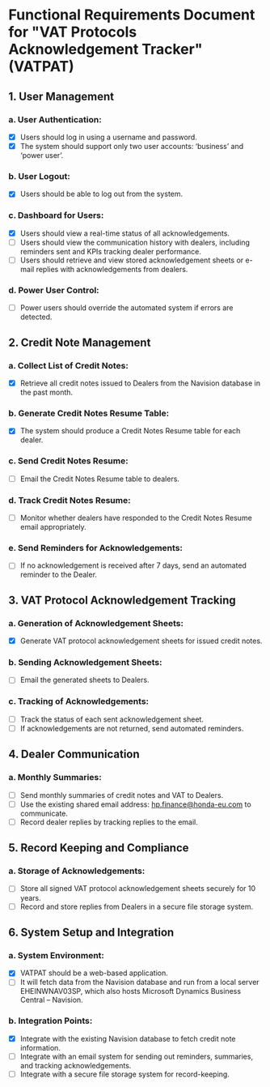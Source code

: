 # Functional Requirements Document for "VAT Protocols Acknowledgement Tracker" (VATPAT)

## 1. User Management
### a. User Authentication:
- [X] Users should log in using a username and password.
- [X] The system should support only two user accounts: ‘business’ and ‘power user’.

### b. User Logout:
- [X] Users should be able to log out from the system.

### c. Dashboard for Users:
- [X] Users should view a real-time status of all acknowledgements.
- [ ] Users should view the communication history with dealers, including reminders sent and KPIs tracking dealer performance.
- [ ] Users should retrieve and view stored acknowledgement sheets or e-mail replies with acknowledgements from dealers.

### d. Power User Control:
- [ ] Power users should override the automated system if errors are detected.

## 2. Credit Note Management
### a. Collect List of Credit Notes:
- [X] Retrieve all credit notes issued to Dealers from the Navision database in the past month.

### b. Generate Credit Notes Resume Table:
- [X] The system should produce a Credit Notes Resume table for each dealer.

### c. Send Credit Notes Resume:
- [ ] Email the Credit Notes Resume table to dealers.

### d. Track Credit Notes Resume:
- [ ] Monitor whether dealers have responded to the Credit Notes Resume email appropriately.

### e. Send Reminders for Acknowledgements:
- [ ] If no acknowledgement is received after 7 days, send an automated reminder to the Dealer.

## 3. VAT Protocol Acknowledgement Tracking
### a. Generation of Acknowledgement Sheets:
- [X] Generate VAT protocol acknowledgement sheets for issued credit notes.

### b. Sending Acknowledgement Sheets:
- [ ] Email the generated sheets to Dealers.

### c. Tracking of Acknowledgements:
- [ ] Track the status of each sent acknowledgement sheet.
- [ ] If acknowledgements are not returned, send automated reminders.

## 4. Dealer Communication
### a. Monthly Summaries:
- [ ] Send monthly summaries of credit notes and VAT to Dealers.
- [ ] Use the existing shared email address: hp.finance@honda-eu.com to communicate.
- [ ] Record dealer replies by tracking replies to the email.

## 5. Record Keeping and Compliance
### a. Storage of Acknowledgements:
- [ ] Store all signed VAT protocol acknowledgement sheets securely for 10 years.
- [ ] Record and store replies from Dealers in a secure file storage system.

## 6. System Setup and Integration
### a. System Environment:
- [X] VATPAT should be a web-based application.
- [ ] It will fetch data from the Navision database and run from a local server EHEINWNAV03SP, which also hosts Microsoft Dynamics Business Central – Navision.

### b. Integration Points:
- [X] Integrate with the existing Navision database to fetch credit note information.
- [ ] Integrate with an email system for sending out reminders, summaries, and tracking acknowledgements.
- [ ] Integrate with a secure file storage system for record-keeping.
